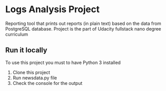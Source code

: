 # Logs Analysis Project
 
Reporting tool that prints out reports (in plain text) based on the data from PostgreSQL database. Project is the part of Udacity fullstack nano degree curriculum

## Run it locally
  To use this project you must to have Python 3 installed
  
  1. Clone this project
  3. Run newsdata.py file
  4. Check the console for the output

